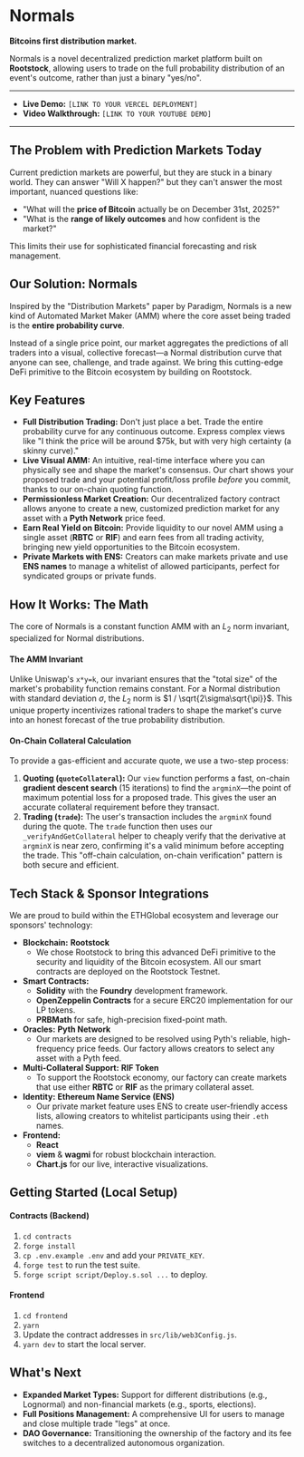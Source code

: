 # Normals

**Bitcoins first distribution market.**

Normals is a novel decentralized prediction market platform built on **Rootstock**, allowing users to trade on the full probability distribution of an event's outcome, rather than just a binary "yes/no".

---

- **Live Demo:** `[LINK TO YOUR VERCEL DEPLOYMENT]`
- **Video Walkthrough:** `[LINK TO YOUR YOUTUBE DEMO]`

---

## The Problem with Prediction Markets Today

Current prediction markets are powerful, but they are stuck in a binary world. They can answer "Will X happen?" but they can't answer the most important, nuanced questions like:

-   "What will the **price of Bitcoin** actually be on December 31st, 2025?"
-   "What is the **range of likely outcomes** and how confident is the market?"

This limits their use for sophisticated financial forecasting and risk management.

## Our Solution: Normals

Inspired by the "Distribution Markets" paper by Paradigm, Normals is a new kind of Automated Market Maker (AMM) where the core asset being traded is the **entire probability curve**.

Instead of a single price point, our market aggregates the predictions of all traders into a visual, collective forecast—a Normal distribution curve that anyone can see, challenge, and trade against. We bring this cutting-edge DeFi primitive to the Bitcoin ecosystem by building on Rootstock.

## Key Features

* **Full Distribution Trading:** Don't just place a bet. Trade the entire probability curve for any continuous outcome. Express complex views like "I think the price will be around $75k, but with very high certainty (a skinny curve)."
* **Live Visual AMM:** An intuitive, real-time interface where you can physically see and shape the market's consensus. Our chart shows your proposed trade and your potential profit/loss profile *before* you commit, thanks to our on-chain quoting function.
* **Permissionless Market Creation:** Our decentralized factory contract allows anyone to create a new, customized prediction market for any asset with a **Pyth Network** price feed.
* **Earn Real Yield on Bitcoin:** Provide liquidity to our novel AMM using a single asset (**RBTC** or **RIF**) and earn fees from all trading activity, bringing new yield opportunities to the Bitcoin ecosystem.
* **Private Markets with ENS:** Creators can make markets private and use **ENS names** to manage a whitelist of allowed participants, perfect for syndicated groups or private funds.

## How It Works: The Math

The core of Normals is a constant function AMM with an $L_2$ norm invariant, specialized for Normal distributions.

#### The AMM Invariant
Unlike Uniswap's `x*y=k`, our invariant ensures that the "total size" of the market's probability function remains constant. For a Normal distribution with standard deviation $\sigma$, the $L_2$ norm is $1 / \sqrt{2\sigma\sqrt{\pi}}$. This unique property incentivizes rational traders to shape the market's curve into an honest forecast of the true probability distribution.

#### On-Chain Collateral Calculation
To provide a gas-efficient and accurate quote, we use a two-step process:

1.  **Quoting (`quoteCollateral`):** Our `view` function performs a fast, on-chain **gradient descent search** (15 iterations) to find the `argminX`—the point of maximum potential loss for a proposed trade. This gives the user an accurate collateral requirement before they transact.
2.  **Trading (`trade`):** The user's transaction includes the `argminX` found during the quote. The `trade` function then uses our `_verifyAndGetCollateral` helper to cheaply verify that the derivative at `argminX` is near zero, confirming it's a valid minimum before accepting the trade. This "off-chain calculation, on-chain verification" pattern is both secure and efficient.

## Tech Stack & Sponsor Integrations

We are proud to build within the ETHGlobal ecosystem and leverage our sponsors' technology:

* **Blockchain:** **Rootstock**
    * We chose Rootstock to bring this advanced DeFi primitive to the security and liquidity of the Bitcoin ecosystem. All our smart contracts are deployed on the Rootstock Testnet.
* **Smart Contracts:**
    * **Solidity** with the **Foundry** development framework.
    * **OpenZeppelin Contracts** for a secure ERC20 implementation for our LP tokens.
    * **PRBMath** for safe, high-precision fixed-point math.
* **Oracles:** **Pyth Network**
    * Our markets are designed to be resolved using Pyth's reliable, high-frequency price feeds. Our factory allows creators to select any asset with a Pyth feed.
* **Multi-Collateral Support:** **RIF Token**
    * To support the Rootstock economy, our factory can create markets that use either **RBTC** or **RIF** as the primary collateral asset.
* **Identity:** **Ethereum Name Service (ENS)**
    * Our private market feature uses ENS to create user-friendly access lists, allowing creators to whitelist participants using their `.eth` names.
* **Frontend:**
    * **React**
    * **viem** & **wagmi** for robust blockchain interaction.
    * **Chart.js** for our live, interactive visualizations.

## Getting Started (Local Setup)

#### Contracts (Backend)
1.  `cd contracts`
2.  `forge install`
3.  `cp .env.example .env` and add your `PRIVATE_KEY`.
4.  `forge test` to run the test suite.
5.  `forge script script/Deploy.s.sol ...` to deploy.

#### Frontend
1.  `cd frontend`
2.  `yarn`
3.  Update the contract addresses in `src/lib/web3Config.js`.
4.  `yarn dev` to start the local server.

## What's Next

* **Expanded Market Types:** Support for different distributions (e.g., Lognormal) and non-financial markets (e.g., sports, elections).
* **Full Positions Management:** A comprehensive UI for users to manage and close multiple trade "legs" at once.
* **DAO Governance:** Transitioning the ownership of the factory and its fee switches to a decentralized autonomous organization.
